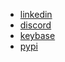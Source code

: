 - [linkedin](https://linkedin.com/in/aaronmamparo)
- [discord](https://discordapp.com/users/amamparo#6849)
- [keybase](https://keybase.io/amamparo)
- [pypi](https://pypi.org/user/amamparo/)
